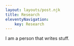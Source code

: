 ```yaml
---
layout: layouts/post.njk
title: Research
eleventyNavigation:
    key: Research
---
```


I am a person that writes stuff.
